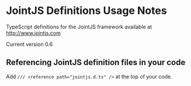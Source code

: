 ﻿# JointJS Definitions Usage Notes

TypeScript definitions for the JointJS framework available at http://www.jointjs.com

Current version 0.6

## Referencing JointJS definition files in your code

Add `/// <reference path="jointjs.d.ts" />` at the top of your code.